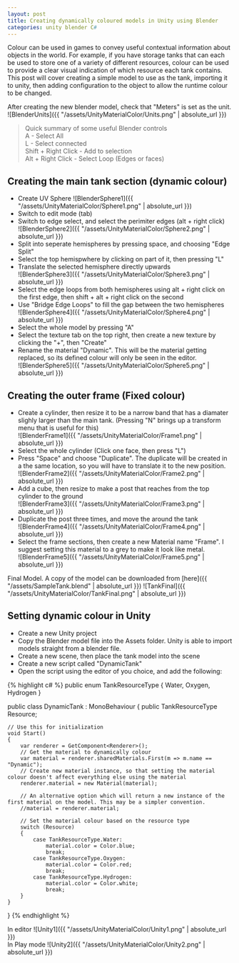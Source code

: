```yaml
---
layout: post
title: Creating dynamically coloured models in Unity using Blender
categories: unity blender C#
---
```


Colour can be used in games to convey useful contextual information about objects in the world. For example, if you have storage tanks that can each be used to store one of a variety of different resources, colour can be used to provide a clear visual indication of which resource each tank contains. 
This post will cover creating a simple model to use as the tank, importing it to unity, then adding configuration to the object to allow the runtime colour to be changed.

After creating the new blender model, check that "Meters" is set as the unit.  
![BlenderUnits]({{ "/assets/UnityMaterialColor/Units.png" | absolute_url }})  

>Quick summary of some useful Blender controls  
>A - Select All  
>L - Select connected  
>Shift + Right Click - Add to selection  
>Alt + Right Click - Select Loop (Edges or faces)  

## Creating the main tank section (dynamic colour)

- Create UV Sphere
![BlenderSphere1]({{ "/assets/UnityMaterialColor/Sphere1.png" | absolute_url }})  
- Switch to edit mode (tab)
- Switch to edge select, and select the perimiter edges (alt + right click)  
![BlenderSphere2]({{ "/assets/UnityMaterialColor/Sphere2.png" | absolute_url }}) 
- Split into seperate hemispheres by pressing space, and choosing "Edge Split"
- Select the top hemispwhere by clicking on part of it, then pressing "L"
- Translate the selected hemisphere directly upwards  
![BlenderSphere3]({{ "/assets/UnityMaterialColor/Sphere3.png" | absolute_url }}) 
- Select the edge loops from both hemispheres using alt + right click on the first edge, then shift + alt + right click on the second
- Use "Bridge Edge Loops" to fill the gap between the two hemispheres  
![BlenderSphere4]({{ "/assets/UnityMaterialColor/Sphere4.png" | absolute_url }})  
- Select the whole model by pressing "A"
- Select the texture tab on the top right, then create a new texture by clicking the "+", then "Create"
- Rename the material "Dynamic". This will be the material getting replaced, so its defined colour will only be seen in the editor.  
![BlenderSphere5]({{ "/assets/UnityMaterialColor/Sphere5.png" | absolute_url }})  

## Creating the outer frame (Fixed colour)

- Create a cylinder, then resize it to be a narrow band that has a diamater slighly larger than the main tank. (Pressing "N" brings up a transform menu that is useful for this)  
![BlenderFrame1]({{ "/assets/UnityMaterialColor/Frame1.png" | absolute_url }})  
- Select the whole cylinder (Click one face, then press "L") 
- Press "Space" and choose "Duplicate". The duplicate will be created in a the same location, so you will have to translate it to the new position.  
![BlenderFrame2]({{ "/assets/UnityMaterialColor/Frame2.png" | absolute_url }}) 
- Add a cube, then resize to make a post that reaches from the top cylinder to the ground  
![BlenderFrame3]({{ "/assets/UnityMaterialColor/Frame3.png" | absolute_url }})  
- Duplicate the post three times, and move the around the tank  
![BlenderFrame4]({{ "/assets/UnityMaterialColor/Frame4.png" | absolute_url }})  
- Select the frame sections, then create a new Material name "Frame". I suggest setting this material to a grey to make it look like metal.  
![BlenderFrame5]({{ "/assets/UnityMaterialColor/Frame5.png" | absolute_url }}) 

Final Model. A copy of the model can be downloaded from [here]({{ "/assets/SampleTank.blend" | absolute_url }})
![TankFinal]({{ "/assets/UnityMaterialColor/TankFinal.png" | absolute_url }})  


## Setting dynamic colour in Unity
- Create a new Unity project
- Copy the Blender model file into the Assets folder. Unity is able to import models straight from a blender file.
- Create a new scene, then place the tank model into the scene
- Create a new script called "DynamicTank"
- Open the script using the editor of you choice, and add the following:

{% highlight c# %}
public enum TankResourceType
{
    Water,
    Oxygen,
    Hydrogen
}

public class DynamicTank : MonoBehaviour {
    public TankResourceType Resource;


    // Use this for initialization
    void Start()
    {
        var renderer = GetComponent<Renderer>();
        // Get the material to dynamically colour
        var material = renderer.sharedMaterials.First(m => m.name == "Dynamic");
        // Create new material instance, so that setting the material colour doesn't affect everything else using the material
        renderer.material = new Material(material);

        // An alternative option which will return a new instance of the first material on the model. This may be a simpler convention.
        //material = renderer.material;

        // Set the material colour based on the resource type
        switch (Resource)
        {
            case TankResourceType.Water:
                material.color = Color.blue;
                break;
            case TankResourceType.Oxygen:
                material.color = Color.red;
                break;
            case TankResourceType.Hydrogen:
                material.color = Color.white;
                break;
        }
    }
}
{% endhighlight %}

In editor
![Unity1]({{ "/assets/UnityMaterialColor/Unity1.png" | absolute_url }})  
In Play mode
![Unity2]({{ "/assets/UnityMaterialColor/Unity2.png" | absolute_url }})  
